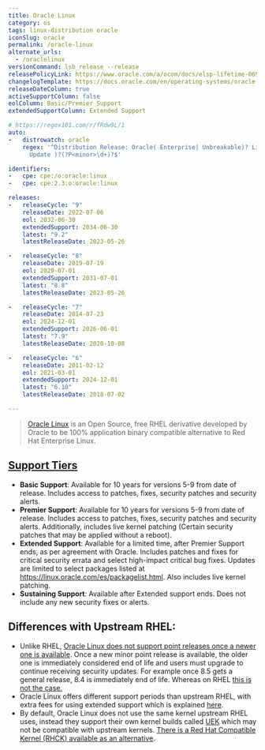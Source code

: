 ```yaml
---
title: Oracle Linux
category: os
tags: linux-distribution oracle
iconSlug: oracle
permalink: /oracle-linux
alternate_urls:
  - /oraclelinux
versionCommand: lsb_release --release
releasePolicyLink: https://www.oracle.com/a/ocom/docs/elsp-lifetime-069338.pdf
changelogTemplate: https://docs.oracle.com/en/operating-systems/oracle-linux/__RELEASE_CYCLE__/relnotes__LATEST__/
releaseDateColumn: true
activeSupportColumn: false
eolColumn: Basic/Premier Support
extendedSupportColumn: Extended Support

# https://regex101.com/r/fRdw9L/1
auto:
-   distrowatch: oracle
    regex: '^Distribution Release: Oracle( Enterprise| Unbreakable)? Linux R?(?P<major>\d)(-U|\.|
      Update )?(?P<minor>\d+)?$'

identifiers:
-   cpe: cpe:/o:oracle:linux
-   cpe: cpe:2.3:o:oracle:linux

releases:
-   releaseCycle: "9"
    releaseDate: 2022-07-06
    eol: 2032-06-30
    extendedSupport: 2034-06-30
    latest: "9.2"
    latestReleaseDate: 2023-05-26

-   releaseCycle: "8"
    releaseDate: 2019-07-19
    eol: 2029-07-01
    extendedSupport: 2031-07-01
    latest: "8.8"
    latestReleaseDate: 2023-05-26

-   releaseCycle: "7"
    releaseDate: 2014-07-23
    eol: 2024-12-01
    extendedSupport: 2026-06-01
    latest: "7.9"
    latestReleaseDate: 2020-10-08

-   releaseCycle: "6"
    releaseDate: 2011-02-12
    eol: 2021-03-01
    extendedSupport: 2024-12-01
    latest: "6.10"
    latestReleaseDate: 2018-07-02

---
```


> [Oracle Linux](https://www.oracle.com/linux/) is an Open Source, free RHEL derivative developed
> by Oracle to be 100% application binary compatible alternative to Red Hat Enterprise Linux.

## [Support Tiers](https://www.oracle.com/us/support/library/enterprise-linux-support-policies-069172.pdf)

- **Basic Support**: Available for 10 years for versions 5-9 from date of release. Includes access
  to patches, fixes, security patches and security alerts.
- **Premier Support**: Available for 10 years for versions 5-9 from date of release. Includes
  access to patches, fixes, security patches and security alerts. Additionally, includes live
  kernel patching (Certain security patches that may be applied without a reboot).
- **Extended Support**: Available for a limited time, after Premier Support ends, as per agreement
  with Oracle. Includes patches and fixes for critical security errata and select high-impact
  critical bug fixes. Updates are limited to select packages listed at <https://linux.oracle.com/es/packagelist.html>.
  Also includes live kernel patching.
- **Sustaining Support**: Available after Extended support ends. Does not include any new security
  fixes or alerts.

## Differences with Upstream RHEL:

- Unlike RHEL, [Oracle Linux does not support point releases once a newer one is available](https://community.oracle.com/tech/apps-infra/discussion/4481998/what-is-the-lifecycle-of-oracle-linux-for-minor-releases).
  Once a new minor point release is available, the older one is immediately considered end of life
  and users must upgrade to continue receiving security updates. For example once 8.5 gets a
  general release, 8.4 is immediately end of life. Whereas on RHEL [this is not the case.](https://access.redhat.com/articles/rhel-eus)
- Oracle Linux offers different support periods than upstream RHEL, with extra fees for using
  extended support which is explained [here](https://www.oracle.com/a/ocom/docs/linux/oracle-linux-extended-support-ds.pdf).
- By default, Oracle Linux does not use the same kernel upstream RHEL uses, instead they support
  their own kernel builds called [UEK](https://docs.oracle.com/en/operating-systems/uek/) which may
  not be compatible with upstream kernels. [There is a Red Hat Compatible Kernel (RHCK) available
  as an alternative](https://community.oracle.com/tech/apps-infra/discussion/4467791/oracle-linux-how-to-change-default-kernel).
